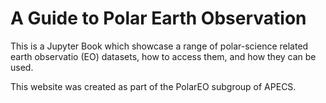 # A Guide to Polar Earth Observation

This is a Jupyter Book which showcase a range of polar-science related earth observatio (EO) datasets, how to access them, and how they can be used.

This website was created as part of the PolarEO subgroup of APECS.

```{tableofcontents}
```